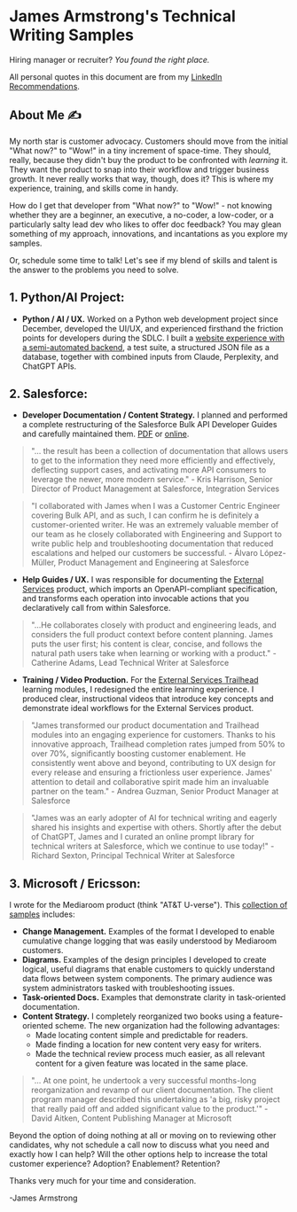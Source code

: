 # James Armstrong's Technical Writing Samples 

Hiring manager or recruiter? _You found the right place._ 

All personal quotes in this document are from my [LinkedIn Recommendations](https://www.linkedin.com/in/tojamesarmstrong/details/recommendations/?detailScreenTabIndex=0).

## About Me ✍️
My north star is customer advocacy. Customers should move from the initial "What now?" to "Wow!" in a tiny increment of space-time. They should, really, because they didn't buy the product to be confronted with _learning_ it. They want the product to snap into their workflow and trigger business growth. It never really works that way, though, does it? This is where my experience, training, and skills come in handy.

How do I get that developer from "What now?" to "Wow!" - not knowing whether they are a beginner, an executive, a no-coder, a low-coder, or a particularly salty lead dev who likes to offer doc feedback? You may glean something of my approach, innovations, and incantations as you explore my samples.

Or, schedule some time to talk! Let's see if my blend of skills and talent is the answer to the problems you need to solve.


## 1. Python/AI Project:
- **Python / AI / UX.** Worked on a Python web development project since December, developed the UI/UX, and experienced firsthand the friction points for developers during the SDLC. I built a [website experience with a semi-automated backend](https://www.findyourcountry.com), a test suite, a structured JSON file as a database, together with combined inputs from Claude, Perplexity, and ChatGPT APIs. 

## 2. Salesforce:
- **Developer Documentation / Content Strategy.** I planned and performed a complete restructuring of the Salesforce Bulk API Developer Guides and carefully maintained them. [PDF](James_Armstrong_Salesforce_Samples_of_Developer_Documentation.pdf) or [online](https://developer.salesforce.com/docs/atlas.en-us.252.0.api_asynch.meta/api_asynch/asynch_api_intro.htm).
> "... the result has been a collection of documentation that allows users to get to the information they need more efficiently and effectively, deflecting support cases, and activating more API consumers to leverage the newer, more modern service." - Kris Harrison, Senior Director of Product Management at Salesforce, Integration Services

> "I collaborated with James when I was a Customer Centric Engineer covering Bulk API, and as such, I can confirm he is definitely a customer-oriented writer. He was an extremely valuable member of our team as he closely collaborated with Engineering and Support to write public help and troubleshooting documentation that reduced escalations and helped our customers be successful. - Álvaro López-Müller, Product Management and Engineering at Salesforce
- **Help Guides / UX.** I was responsible for documenting the [External Services](https://help.salesforce.com/s/articleView?id=platform.external_services.htm&type=5) product, which imports an OpenAPI-compliant specification, and transforms each operation into invocable actions that you declaratively call from within Salesforce.
> "...He collaborates closely with product and engineering leads, and considers the full product context before content planning. James puts the user first; his content is clear, concise, and follows the natural path users take when learning or working with a product." - Catherine Adams, Lead Technical Writer at Salesforce 
- **Training / Video Production.** For the [External Services Trailhead](https://trailhead.salesforce.com/content/learn/trails/access-business-processes-with-external-services) learning modules, I redesigned the entire learning experience. I produced clear, instructional videos that introduce key concepts and demonstrate ideal workflows for the External Services product. 
> "James transformed our product documentation and Trailhead modules into an engaging experience for customers. Thanks to his innovative approach, Trailhead completion rates jumped from 50% to over 70%, significantly boosting customer enablement. He consistently went above and beyond, contributing to UX design for every release and ensuring a frictionless user experience. James' attention to detail and collaborative spirit made him an invaluable partner on the team." - Andrea Guzman, Senior Product Manager at Salesforce

> "James was an early adopter of AI for technical writing and eagerly shared his insights and expertise with others. Shortly after the debut of ChatGPT, James and I curated an online prompt library for technical writers at Salesforce, which we continue to use today!" - Richard Sexton, Principal Technical Writer at Salesforce
## 3. Microsoft / Ericsson:
I wrote for the Mediaroom product (think "AT&T U-verse"). This [collection of samples](James_Armstrong_Microsoft_Samples.pdf) includes:
- **Change Management.** Examples of the format I developed to enable cumulative change logging that was easily understood by Mediaroom customers.
- **Diagrams.** Examples of the design principles I developed to create logical, useful diagrams that enable customers to quickly understand data flows between system components. The primary audience was system administrators tasked with troubleshooting issues.
- **Task-oriented Docs.** Examples that demonstrate clarity in task-oriented documentation.
- **Content Strategy.** I completely reorganized two books using a feature-oriented scheme. The new organization had the following advantages:
  - Made locating content simple and predictable for readers.
  - Made finding a location for new content very easy for writers.
  - Made the technical review process much easier, as all relevant content for a given feature was located in the same place.
> "... At one point, he undertook a very successful months-long reorganization and revamp of our client documentation. The client program manager described this undertaking as 'a big, risky project that really paid off and added significant value to the product.'" - David Aitken, Content Publishing Manager at Microsoft

Beyond the option of doing nothing at all or moving on to reviewing other candidates, why not schedule a call now to discuss what you need and exactly how I can help?
Will the other options help to increase the total customer experience? Adoption? Enablement? Retention? 

Thanks very much for your time and consideration.

-James Armstrong
